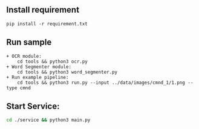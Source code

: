 ## Install requirement

    pip install -r requirement.txt

## Run sample

    + OCR module:
        cd tools && python3 ocr.py
    + Word Segmenter module:
        cd tools && python3 word_segmenter.py
    + Run example pipeline:
        cd tools && python3 run.py --input ../data/images/cmnd_1/1.png --type cmnd

## Start Service:
  
```bash
cd ./service && python3 main.py
```
